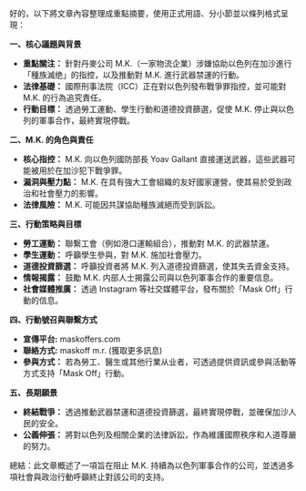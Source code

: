 好的，以下將文章內容整理成重點摘要，使用正式用語、分小節並以條列格式呈現：

**一、核心議題與背景**

*   **重點關注：** 針對丹麥公司 M.K.（一家物流企業）涉嫌協助以色列在加沙進行「種族滅绝」的指控，以及推動對 M.K. 進行武器禁運的行動。
*   **法律基礎：** 國際刑事法院（ICC）正在對以色列發布戰爭罪指控，並可能對 M.K. 的行為追究責任。
*   **行動目標：** 透過勞工運動、學生行動和道德投資篩選，促使 M.K. 停止與以色列的軍事合作，最終實現停戰。

**二、M.K. 的角色與責任**

*   **核心指控：** M.K. 向以色列國防部長 Yoav Gallant 直接運送武器，這些武器可能被用於在加沙犯下戰爭罪。
*   **漏洞與壓力點：** M.K. 在具有強大工會組織的友好國家運營，使其易於受到政治和社會壓力的影響。
*   **法律風險：** M.K. 可能因共謀協助種族滅絕而受到訴訟。

**三、行動策略與目標**

*   **勞工運動：** 聯繫工會（例如港口運輸組合），推動對 M.K. 的武器禁運。
*   **學生運動：** 呼籲學生參與，對 M.K. 施加社會壓力。
*   **道德投資篩選：** 呼籲投資者將 M.K. 列入道德投資篩選，使其失去資金支持。
*   **情報揭露：** 鼓勵 M.K. 内部人士揭露公司與以色列軍事合作的重要信息。
*   **社會媒體推廣：** 透過 Instagram 等社交媒體平台，發布關於「Mask Off」行動的信息。

**四、行動號召與聯繫方式**

*   **宣傳平台:** maskoffers.com
*    **聯絡方式:** maskoff m.r. (獲取更多訊息)
*   **參與方式：** 若為勞工、醫生或其他行業从业者，可透過提供資訊或參與活動等方式支持「Mask Off」行動。

**五、長期願景**

*   **終結戰爭：** 透過推動武器禁運和道德投資篩選，最終實現停戰，並確保加沙人民的安全。
*   **公義伸張：** 將對以色列及相關企業的法律訴訟，作為維護國際秩序和人道尊嚴的努力。

總結：此文章概述了一項旨在阻止 M.K. 持續為以色列軍事合作的公司，並透過多項社會與政治行動呼籲終止對該公司的支持。